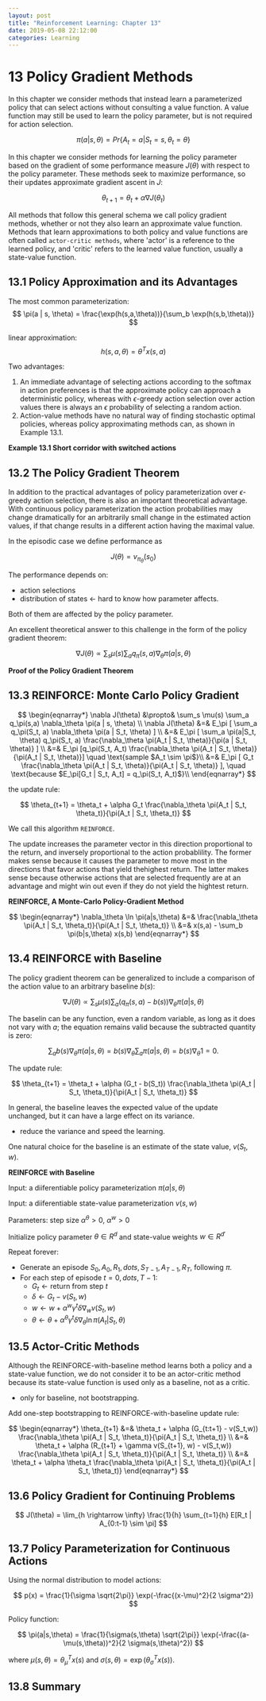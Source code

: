 ```yaml
---
layout: post
title: "Reinforcement Learning: Chapter 13"
date: 2019-05-08 22:12:00
categories: Learning
---
```


# 13 Policy Gradient Methods

In this chapter we consider methods that instead learn a parameterized policy that can select actions without consulting a value function. A value function may still be used to learn the policy parameter, but is not required for action selection.

$$
\pi(a|s,\theta) = Pr\{ A_t = a | S_t = s, \theta_t = \theta \}
$$

In this chapter we consider methods for learning the policy parameter based on the gradient of some performance measure $J(\theta)$ with respect to the policy parameter. These methods seek to maximize performance, so their updates approximate gradient ascent in $J$:

$$
\theta_{t+1} = \theta_t + \alpha \nabla J(\theta_t)
$$

All methods that follow this general schema we call policy gradient methods, whether or not they also learn an approximate value function. Methods that learn approximations to both policy and value functions are often called `actor-critic methods`, where 'actor' is a reference to the learned policy, and 'critic' refers to the learned value function, usually a state-value function.

## 13.1 Policy Approximation and its Advantages

The most common parameterization:
$$
\pi(a | s, \theta) = \frac{\exp(h(s,a,\theta))}{\sum_b \exp(h(s,b,\theta))}
$$

linear approximation:
$$
h(s,a,\theta) = \theta^T x(s,a)
$$

Two advantages:
  1. An immediate advantage of selecting actions according to the softmax in action preferences is that the approximate policy can approach a deterministic policy, whereas with $\epsilon$-greedy action selection over action values there is always an $\epsilon$ probability of selecting a random action.
  2. Action-value methods have no natural way of finding stochastic optimal policies, whereas policy approximating methods can, as shown in Example 13.1.

**Example 13.1 Short corridor with switched actions**

## 13.2 The Policy Gradient Theorem

In addition to the practical advantages of policy parameterization  over $\epsilon$-greedy action selection, there is also an important theoretical advantage. With continuous policy parameterization the action probabilities may change dramatically for an arbitrarily small change in the estimated action values, if that change results in a different action having the maximal value.

In the episodic case we define performance as

$$
J(\theta) = v_{\pi_\theta}(s_0)
$$

The performance depends on:
  * action selections
  * distribution of states <- hard to know how parameter affects.

Both of them are affected by the policy parameter.

An excellent theoretical answer to this challenge in the form of the policy gradient theorem:

$$
\nabla J(\theta) \propto \sum_s \mu(s) \sum_a q_\pi(s,a) \nabla_\theta \pi(a | s, \theta)
$$


**Proof of the Policy Gradient Theorem**


## 13.3 REINFORCE: Monte Carlo Policy Gradient

$$
\begin{eqnarray*}
\nabla J(\theta) &\propto& \sum_s \mu(s) \sum_a q_\pi(s,a) \nabla_\theta \pi(a | s, \theta) \\
\nabla J(\theta) &=& E_\pi [ \sum_a q_\pi(S_t, a) \nabla_\theta \pi(a | S_t, \theta) ] \\
&=& E_\pi [ \sum_a \pi(a|S_t, \theta) q_\pi(S_t, a) \frac{\nabla_\theta \pi(A_t | S_t, \theta)}{\pi(a | S_t, \theta)} ] \\
&=& E_\pi [q_\pi(S_t, A_t) \frac{\nabla_\theta \pi(A_t | S_t, \theta)}{\pi(A_t | S_t, \theta)}] \quad \text{sample $A_t \sim \pi$}\\
&=& E_\pi [ G_t \frac{\nabla_\theta \pi(A_t | S_t, \theta)}{\pi(A_t | S_t, \theta)} ], \quad \text{because $E_\pi[G_t | S_t, A_t] = q_\pi(S_t, A_t)$}\\
\end{eqnarray*}
$$

the update rule:

$$
\theta_{t+1} = \theta_t + \alpha G_t \frac{\nabla_\theta \pi(A_t | S_t, \theta_t)}{\pi(A_t | S_t, \theta_t)}
$$

We call this algorithm `REINFORCE`.

The update increases the parameter vector in this direction proportional to the return, and inversely proportional to the action probablility. The former makes sense because it causes the parameter to move most in the directions that favor actions that yield thehighest return. The latter makes sense because otherwise actions that are selected frequently are at an advantage and might win out even if they do not yield the hightest return.

**REINFORCE, A Monte-Carlo Policy-Gradient Method**

$$
\begin{eqnarray*}
\nabla_\theta \ln \pi(a|s,\theta) &=& \frac{\nabla_\theta \pi(A_t | S_t, \theta_t)}{\pi(A_t | S_t, \theta_t)} \\
&=& x(s,a) - \sum_b \pi(b|s,\theta) x(s,b)
\end{eqnarray*}
$$


## 13.4 REINFORCE with Baseline

The policy gradient theorem can be generalized to include a comparison of the action value to an arbitrary baseline $b(s)$:

$$
\nabla J(\theta) \propto \sum_s \mu(s) \sum_a (q_\pi(s,a) - b(s)) \nabla_\theta \pi(a | s, \theta) 
$$

The baselin can be any function, even a random variable, as long as it does not vary with $a$; the equation remains valid because the subtracted quantity is zero:

$$
\sum_a b(s) \nabla_\theta \pi(a|s,\theta) = b(s) \nabla_\theta \sum_a \pi(a|s,\theta) = b(s)\nabla_\theta 1 = 0.
$$

The update rule:

$$
\theta_{t+1} = \theta_t + \alpha (G_t - b(S_t)) \frac{\nabla_\theta \pi(A_t | S_t, \theta_t)}{\pi(A_t | S_t, \theta_t)}
$$

In general, the baseline leaves the expected value of the update unchanged, but it can have a large effect on its variance.
  * reduce the variance and speed the learning.

One natural choice for the baseline is an estimate of the state value, $v(S_t, w)$.

**REINFORCE with Baseline**

Input: a diiferentiable policy parameterization $\pi(a|s,\theta)$

Input: a diiferentiable state-value parameterization $v(s,w)$

Parameters: step size $\alpha^\theta > 0$, $\alpha^w > 0$

Initialize policy parameter $\theta \in R^d$ and state-value weights $w \in R^{d'}$

Repeat forever:
  * Generate an episode $S_0, A_0, R_1, dots, S_{T-1}, A_{T-1}, R_T$, following $\pi$.
  * For each step of episode $t = 0, dots, T - 1$:
    * $G_t \leftarrow \text{return from step $t$}$
    * $\delta \leftarrow G_t - v(S_t, w)$
    * $w \leftarrow w + \alpha^w \gamma^t \delta \nabla_w v(S_t, w)$
    * $\theta \leftarrow \theta + \alpha^\theta \gamma^t \delta \nabla_\theta \ln \pi(A_t | S_t, \theta)$


## 13.5 Actor-Critic Methods

Although the REINFORCE-with-baseline method learns both a policy and a state-value function, we do not consider it to be an actor-critic method because its state-value function is used only as a baseline, not as a critic.
  * only for baseline, not bootstrapping.

Add one-step bootstrapping to REINFORCE-with-baseline update rule:

$$
\begin{eqnarray*}
\theta_{t+1} &=& \theta_t + \alpha (G_{t:t+1} - v(S_t,w)) \frac{\nabla_\theta \pi(A_t | S_t, \theta_t)}{\pi(A_t | S_t, \theta_t)} \\
&=& \theta_t + \alpha (R_{t+1} + \gamma v(S_{t+1}, w) - v(S_t,w)) \frac{\nabla_\theta \pi(A_t | S_t, \theta_t)}{\pi(A_t | S_t, \theta_t)} \\
&=& \theta_t + \alpha \theta_t \frac{\nabla_\theta \pi(A_t | S_t, \theta_t)}{\pi(A_t | S_t, \theta_t)}
\end{eqnarray*}
$$


## 13.6 Policy Gradient for Continuing Problems

$$
J(\theta) = \lim_{h \rightarrow \infty} \frac{1}{h} \sum_{t=1}{h} E[R_t | A_{0:t-1} \sim \pi]
$$

## 13.7 Policy Parameterization for Continuous Actions
Using the normal distribution to model actions:

$$
p(x) = \frac{1}{\sigma \sqrt{2\pi}} \exp(-\frac{(x-\mu)^2}{2 \sigma^2})
$$

Policy function:

$$
\pi(a|s,\theta) = \frac{1}{\sigma(s,\theta) \sqrt{2\pi}} \exp(-\frac{(a-\mu(s,\theta))^2}{2 \sigma(s,\theta)^2})
$$

where $\mu(s,\theta) = \theta_\mu^T x(s)$ and $\sigma(s,\theta) = \exp(\theta_\sigma^T x(s))$.

## 13.8 Summary

